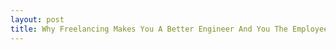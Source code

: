 ```yaml
---
layout: post
title: Why Freelancing Makes You A Better Engineer And You The Employeer Should Not Object
---
```

